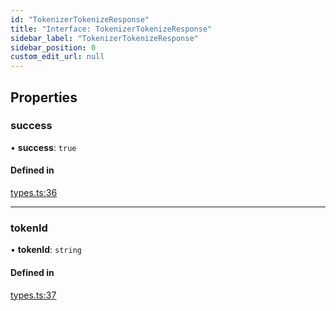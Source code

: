 ```yaml
---
id: "TokenizerTokenizeResponse"
title: "Interface: TokenizerTokenizeResponse"
sidebar_label: "TokenizerTokenizeResponse"
sidebar_position: 0
custom_edit_url: null
---
```


## Properties

### success

• **success**: ``true``

#### Defined in

[types.ts:36](https://github.com/refinery-labs/lunasec-monorepo/blob/caaad15/js/sdks/packages/tokenizer-sdk/src/types.ts#L36)

___

### tokenId

• **tokenId**: `string`

#### Defined in

[types.ts:37](https://github.com/refinery-labs/lunasec-monorepo/blob/caaad15/js/sdks/packages/tokenizer-sdk/src/types.ts#L37)
